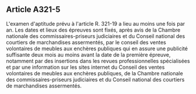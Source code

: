 Article A321-5
----
L'examen d'aptitude prévu à l'article R. 321-19 a lieu au moins une fois par an.
Les dates et lieux des épreuves sont fixés, après avis de la Chambre nationale
des commissaires-priseurs judiciaires et du Conseil national des courtiers de
marchandises assermentés, par le conseil des ventes volontaires de meubles aux
enchères publiques qui en assure une publicité suffisante deux mois au moins
avant la date de la première épreuve, notamment par des insertions dans les
revues professionnelles spécialisées et par une information sur les sites
internet du Conseil des ventes volontaires de meubles aux enchères publiques, de
la Chambre nationale des commissaires-priseurs judiciaires et du Conseil
national des courtiers de marchandises assermentés.
